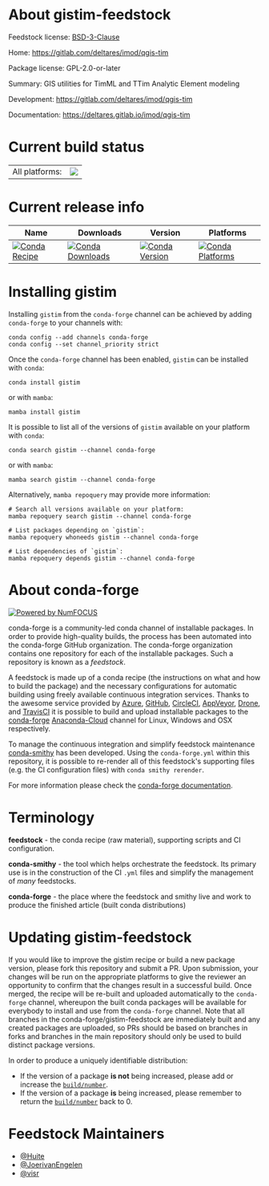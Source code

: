 About gistim-feedstock
======================

Feedstock license: [BSD-3-Clause](https://github.com/conda-forge/gistim-feedstock/blob/main/LICENSE.txt)

Home: https://gitlab.com/deltares/imod/qgis-tim

Package license: GPL-2.0-or-later

Summary: GIS utilities for TimML and TTim Analytic Element modeling

Development: https://gitlab.com/deltares/imod/qgis-tim

Documentation: https://deltares.gitlab.io/imod/qgis-tim

Current build status
====================


<table><tr><td>All platforms:</td>
    <td>
      <a href="https://dev.azure.com/conda-forge/feedstock-builds/_build/latest?definitionId=11623&branchName=main">
        <img src="https://dev.azure.com/conda-forge/feedstock-builds/_apis/build/status/gistim-feedstock?branchName=main">
      </a>
    </td>
  </tr>
</table>

Current release info
====================

| Name | Downloads | Version | Platforms |
| --- | --- | --- | --- |
| [![Conda Recipe](https://img.shields.io/badge/recipe-gistim-green.svg)](https://anaconda.org/conda-forge/gistim) | [![Conda Downloads](https://img.shields.io/conda/dn/conda-forge/gistim.svg)](https://anaconda.org/conda-forge/gistim) | [![Conda Version](https://img.shields.io/conda/vn/conda-forge/gistim.svg)](https://anaconda.org/conda-forge/gistim) | [![Conda Platforms](https://img.shields.io/conda/pn/conda-forge/gistim.svg)](https://anaconda.org/conda-forge/gistim) |

Installing gistim
=================

Installing `gistim` from the `conda-forge` channel can be achieved by adding `conda-forge` to your channels with:

```
conda config --add channels conda-forge
conda config --set channel_priority strict
```

Once the `conda-forge` channel has been enabled, `gistim` can be installed with `conda`:

```
conda install gistim
```

or with `mamba`:

```
mamba install gistim
```

It is possible to list all of the versions of `gistim` available on your platform with `conda`:

```
conda search gistim --channel conda-forge
```

or with `mamba`:

```
mamba search gistim --channel conda-forge
```

Alternatively, `mamba repoquery` may provide more information:

```
# Search all versions available on your platform:
mamba repoquery search gistim --channel conda-forge

# List packages depending on `gistim`:
mamba repoquery whoneeds gistim --channel conda-forge

# List dependencies of `gistim`:
mamba repoquery depends gistim --channel conda-forge
```


About conda-forge
=================

[![Powered by
NumFOCUS](https://img.shields.io/badge/powered%20by-NumFOCUS-orange.svg?style=flat&colorA=E1523D&colorB=007D8A)](https://numfocus.org)

conda-forge is a community-led conda channel of installable packages.
In order to provide high-quality builds, the process has been automated into the
conda-forge GitHub organization. The conda-forge organization contains one repository
for each of the installable packages. Such a repository is known as a *feedstock*.

A feedstock is made up of a conda recipe (the instructions on what and how to build
the package) and the necessary configurations for automatic building using freely
available continuous integration services. Thanks to the awesome service provided by
[Azure](https://azure.microsoft.com/en-us/services/devops/), [GitHub](https://github.com/),
[CircleCI](https://circleci.com/), [AppVeyor](https://www.appveyor.com/),
[Drone](https://cloud.drone.io/welcome), and [TravisCI](https://travis-ci.com/)
it is possible to build and upload installable packages to the
[conda-forge](https://anaconda.org/conda-forge) [Anaconda-Cloud](https://anaconda.org/)
channel for Linux, Windows and OSX respectively.

To manage the continuous integration and simplify feedstock maintenance
[conda-smithy](https://github.com/conda-forge/conda-smithy) has been developed.
Using the ``conda-forge.yml`` within this repository, it is possible to re-render all of
this feedstock's supporting files (e.g. the CI configuration files) with ``conda smithy rerender``.

For more information please check the [conda-forge documentation](https://conda-forge.org/docs/).

Terminology
===========

**feedstock** - the conda recipe (raw material), supporting scripts and CI configuration.

**conda-smithy** - the tool which helps orchestrate the feedstock.
                   Its primary use is in the construction of the CI ``.yml`` files
                   and simplify the management of *many* feedstocks.

**conda-forge** - the place where the feedstock and smithy live and work to
                  produce the finished article (built conda distributions)


Updating gistim-feedstock
=========================

If you would like to improve the gistim recipe or build a new
package version, please fork this repository and submit a PR. Upon submission,
your changes will be run on the appropriate platforms to give the reviewer an
opportunity to confirm that the changes result in a successful build. Once
merged, the recipe will be re-built and uploaded automatically to the
`conda-forge` channel, whereupon the built conda packages will be available for
everybody to install and use from the `conda-forge` channel.
Note that all branches in the conda-forge/gistim-feedstock are
immediately built and any created packages are uploaded, so PRs should be based
on branches in forks and branches in the main repository should only be used to
build distinct package versions.

In order to produce a uniquely identifiable distribution:
 * If the version of a package **is not** being increased, please add or increase
   the [``build/number``](https://docs.conda.io/projects/conda-build/en/latest/resources/define-metadata.html#build-number-and-string).
 * If the version of a package **is** being increased, please remember to return
   the [``build/number``](https://docs.conda.io/projects/conda-build/en/latest/resources/define-metadata.html#build-number-and-string)
   back to 0.

Feedstock Maintainers
=====================

* [@Huite](https://github.com/Huite/)
* [@JoerivanEngelen](https://github.com/JoerivanEngelen/)
* [@visr](https://github.com/visr/)

